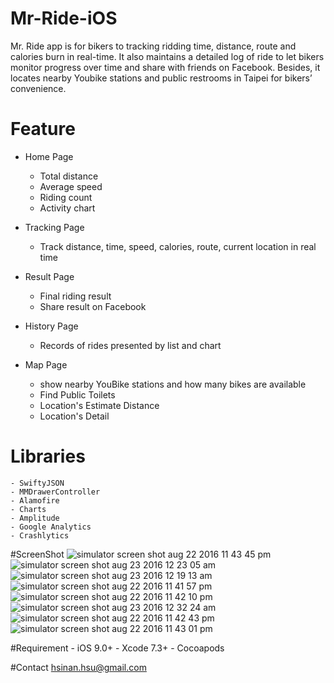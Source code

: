 # Mr-Ride-iOS

Mr. Ride app is for bikers to tracking ridding time, distance, route and calories burn in real-time. It also maintains a detailed log of ride to let bikers monitor progress over time and share with friends on Facebook. Besides, it locates nearby Youbike stations and public restrooms in Taipei for bikers’ convenience.

# Feature

- Home Page
	- Total distance
	- Average speed
	- Riding count
	- Activity chart

- Tracking Page
	- Track distance, time, speed, calories, route, current location in real time

- Result Page
	- Final riding result
	- Share result on Facebook

- History Page
	- Records of rides presented by list and chart


- Map Page
  - show nearby YouBike stations and how many bikes are available
  - Find Public Toilets
  - Location's Estimate Distance
  - Location's Detail

# Libraries
	- SwiftyJSON
	- MMDrawerController
	- Alamofire
	- Charts
	- Amplitude
	- Google Analytics
	- Crashlytics

#ScreenShot
![simulator screen shot aug 22 2016 11 43 45 pm](https://cloud.githubusercontent.com/assets/18036117/17883348/dcc2c4f2-68c6-11e6-848d-69e826498ed8.png)
![simulator screen shot aug 23 2016 12 23 05 am](https://cloud.githubusercontent.com/assets/18036117/17883506/ca90aa50-68c7-11e6-89fb-4f77ff726563.png)
![simulator screen shot aug 23 2016 12 19 13 am](https://cloud.githubusercontent.com/assets/18036117/17883421/46d129ce-68c7-11e6-9981-2416935f7326.png)
![simulator screen shot aug 22 2016 11 41 57 pm](https://cloud.githubusercontent.com/assets/18036117/17883570/2a2705fe-68c8-11e6-9b4e-c905fb835947.png)
![simulator screen shot aug 22 2016 11 42 10 pm](https://cloud.githubusercontent.com/assets/18036117/17883432/57a2feda-68c7-11e6-87eb-9e541c4d8b83.png)
![simulator screen shot aug 23 2016 12 32 24 am](https://cloud.githubusercontent.com/assets/18036117/17883732/15c96ea2-68c9-11e6-9886-75bbf68e358f.png)
![simulator screen shot aug 22 2016 11 42 43 pm](https://cloud.githubusercontent.com/assets/18036117/17883447/6c539786-68c7-11e6-90f7-5096ddb42078.png)
![simulator screen shot aug 22 2016 11 43 01 pm](https://cloud.githubusercontent.com/assets/18036117/17883565/225b69f0-68c8-11e6-8288-f72a18d19e56.png)

#Requirement
	- iOS 9.0+
	- Xcode 7.3+
	- Cocoapods

#Contact
hsinan.hsu@gmail.com

